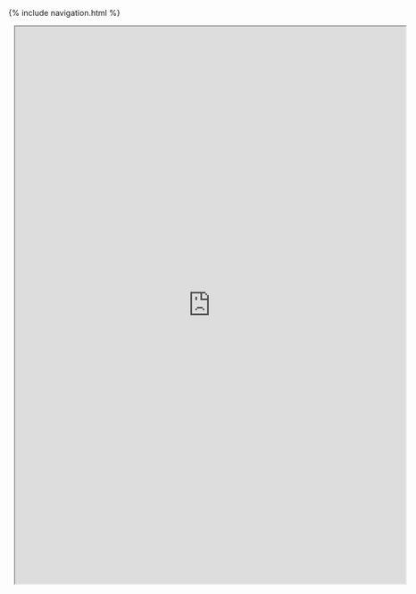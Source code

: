 {% include navigation.html %}


<div class="row justify-content-center" style="margin: 2%;">
    <iframe height="1000px" width="700px" src="https://replit.com/@NatalieCohen/nataliecohenrepl?lite=true#main.py"></iframe>
</div>

